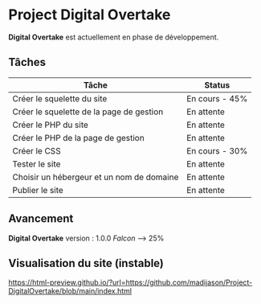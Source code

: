 # Project Digital Overtake
**Digital Overtake** est actuellement en phase de développement.

## Tâches

| Tâche | Status |
| ------------- | ------------- |
| Créer le squelette du site  | En cours - 45% |
| Créer le squelette de la page de gestion  | En attente |
| Créer le PHP du site | En attente |
| Créer le PHP de la page de gestion | En attente |
| Créer le CSS | En cours - 30% |
| Tester le site | En attente |
| Choisir un hébergeur et un nom de domaine | En attente |
| Publier le site | En attente |

## Avancement
**Digital Overtake** version : 1.0.0 *Falcon* --> 25%

## Visualisation du site (instable)
https://html-preview.github.io/?url=https://github.com/madijason/Project-DigitalOvertake/blob/main/index.html

